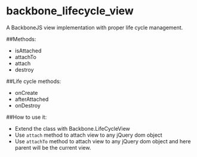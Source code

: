 # backbone_lifecycle_view
A BackboneJS view implementation with proper life cycle management.

##Methods:
* isAttached
* attachTo
* attach
* destroy

##Life cycle methods:
* onCreate
* afterAttached
* onDestroy

##How to use it:
* Extend the class with Backbone.LifeCycleView
* Use `attach` method to attach view to any jQuery dom object
* Use `attachTo` method to attach view to any jQuery dom object and here parent will be the current view.